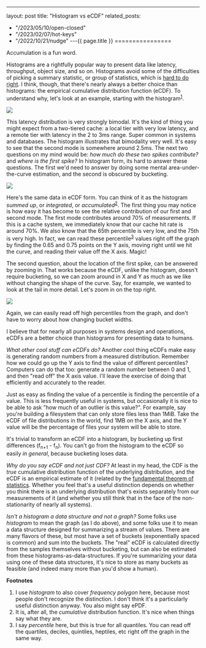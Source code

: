 ---
layout: post
title: "Histogram vs eCDF"
related_posts:
  - "/2023/05/10/open-closed"
  - "/2023/02/07/hot-keys"
  - "/2022/10/21/nudge"
---{{ page.title }}
================

<p class="meta">Accumulation is a fun word.</p>

Histograms are a rightfully popular way to present data like latency, throughput, object size, and so on. Histograms avoid some of the difficulties of picking a summary statistic, or group of statistics, which is [hard to do right](https://brooker.co.za/blog/2017/12/28/mean.html). I think, though, that there's nearly always a better choice than histograms: the empirical cumulative distribution function (eCDF). To understand why, let's look at an example, starting with the histogram<sup>[1](#foot1)</sup>.

![](https://mbrooker-blog-images.s3.amazonaws.com/blog_hist_10bucket.png)

This latency distribution is very strongly bimodal. It's the kind of thing you might expect from a two-tiered cache: a local tier with very low latency, and a remote tier with latency in the 2 to 3ms range. Super common in systems and databases. The histogram illustrates that bimodality very well. It's easy to see that the second mode is somewhere around 2.5ms. The next two questions on my mind would be: *how much do these two spikes contribute?* and *where is the first spike?* In histogram form, its hard to answer these questions. The first we'd need to answer by doing some mental area-under-the-curve estimation, and the second is obscured by bucketing.

![](https://mbrooker-blog-images.s3.amazonaws.com/blog_ecdf.png)

Here's the same data in eCDF form. You can think of it as the histogram *summed up*, or *integrated*, or *accumulated*<sup>[2](#foot2)</sup>. The first thing you may notice is how easy it has become to see the relative contribution of our first and second mode. The first mode contributes around 70% of measurements. If this is a cache system, we immediately know that our cache hit rate is around 70%. We also know that the 65th percentile is very low, and the 75th is very high. In fact, we can read these percentile<sup>[3](#foot3)</sup> values right off the graph by finding the 0.65 and 0.75 points on the Y axis, moving right until we hit the curve, and reading their value off the X axis. Magic!

The second question, about the location of the first spike, can be answered by zooming in. That works because the eCDF, unlike the histogram, doesn't require bucketing, so we can zoom around in X and Y as much as we like without changing the shape of the curve. Say, for example, we wanted to look at the tail in more detail. Let's zoom in on the top right.

![](https://mbrooker-blog-images.s3.amazonaws.com/blog_ecdf_zoomed.png)

Again, we can easily read off high percentiles from the graph, and don't have to worry about how changing bucket widths.

I believe that for nearly all purposes in systems design and operations, eCDFs are a better choice than histograms for presenting data to humans.

*What other cool stuff can eCDFs do?*
Another cool thing eCDFs make easy is generating random numbers from a measured distribution. Remember how we could go up the Y axis to find the value of different percentiles? Computers can do that too: generate a random number between 0 and 1, and then "read off" the X axis value. I'll leave the exercise of doing that efficiently and accurately to the reader.
 
Just as easy as finding the value of a percentile is finding the percentile of a value. This is less frequently useful in systems, but occasionally it is nice to be able to ask "how much of an outlier is this value?". For example, say you're building a filesystem that can only store files less than 1MiB. Take the eCDF of file distributions in the world, find 1MB on the X axis, and the Y value will be the percentage of files your system will be able to store.

It's trivial to transform an eCDF into a histogram, by bucketing up first differences (f<sub>n+1</sub> - f<sub>n</sub>). You can't go from the histogram to the eCDF so easily *in general*, because bucketing loses data.

*Why do you say eCDF and not just CDF?*
At least in my head, the CDF is the *true* cumulative distribution function of the underlying distribution, and the eCDF is an empirical estimate of it (related by the [fundamental theorem of statistics](https://en.wikipedia.org/wiki/Glivenko%E2%80%93Cantelli_theorem). Whether you feel that's a useful distinction depends on whether you think there is an underlying distribution that's exists separately from our measurements of it (and whether you still think that in the face of the non-stationarity of nearly all systems).

*Isn't a histogram a data structure and not a graph?*
Some folks use *histogram* to mean the graph (as I do above), and some folks use it to mean a data structure designed for summarizing a stream of values. There are many flavors of these, but most have a set of buckets (exponentially spaced is common) and sum into the buckets. The "real" eCDF is calculated directly from the samples themselves without bucketing, but can also be estimated from these histograms-as-data-structures. If you're summarizing your data using one of these data structures, it's nice to store as many buckets as feasible (and indeed many more than you'd show a human).

**Footnotes**

 1. <a name="foot1"></a> I use *histogram* to also cover *frequency polygon* here, because most people don't recognize the distinction. I don't think it's a particularly useful distinction anyway. You also might say ePDF.
 2. <a name="foot2"></a> It is, after all, the *cumulative* distribution function. It's nice when things say what they are.
 3. <a name="foot3"></a> I say *percentile* here, but this is true for all quantiles. You can read off the quartiles, deciles, quintiles, heptiles, etc right off the graph in the same way.